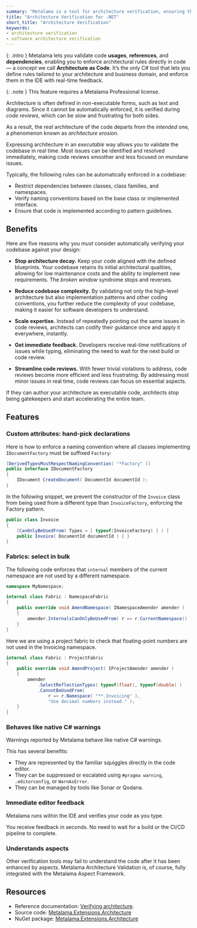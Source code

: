 ```yaml
---
summary: "Metalama is a tool for architecture verification, ensuring that your C# codebase complies to the intended software architecture."
title: "Architecture Verification for .NET"
short_title: "Architecture Verification"
keywords:
- architecture verification
- software architecture verification
---
```


{: .intro }
Metalama lets you validate code **usages**, **references**, and **dependencies**, enabling you to enforce architectural rules directly in code — a concept we call **Architecture as Code**. It’s the only C# tool that lets you define rules tailored to your architecture and business domain, and enforce them in the IDE with real-time feedback.

{: .note }
This feature requires a Metalama Professional license.

Architecture is often defined in non-executable forms, such as text and diagrams. Since it cannot be automatically enforced, it is verified during _code reviews_, which can be slow and frustrating for both sides.

As a result, the _real_ architecture of the code departs from the _intended_ one, a phenomenon known as _architecture erosion_.

Expressing architecture in an _executable_ way allows you to validate the codebase in real time. Most issues can be identified and resolved immediately, making code reviews smoother and less focused on mundane issues.

Typically, the following rules can be automatically enforced in a codebase:

- Restrict dependencies between classes, class families, and namespaces.
- Verify naming conventions based on the base class or implemented interface.
- Ensure that code is implemented according to pattern guidelines.

## Benefits

Here are five reasons why you _must_ consider automatically verifying your codebase against your design:

- **Stop architecture decay.** Keep your code aligned with the defined blueprints. Your codebase retains its initial architectural qualities, allowing for low maintenance costs and the ability to implement new requirements. The _broken window_ syndrome stops and reverses.

- **Reduce codebase complexity.** By validating not only the high-level architecture but also implementation patterns and other coding conventions, you further reduce the complexity of your codebase, making it easier for software developers to understand.

- **Scale expertise.** Instead of repeatedly pointing out the same issues in code reviews, architects can codify their guidance once and apply it everywhere, instantly.

- **Get immediate feedback.** Developers receive real-time notifications of issues while typing, eliminating the need to wait for the next build or code review.

- **Streamline code reviews.** With fewer trivial violations to address, code reviews become more efficient and less frustrating. By addressing most minor issues in real time, code reviews can focus on essential aspects.

If they can author your architecture as executable code, architects stop being gatekeepers and start accelerating the entire team.

## Features

### Custom attributes: hand-pick declarations

Here is how to enforce a naming convention where all classes implementing `IDocumentFactory` must be suffixed `Factory`:

```csharp
[DerivedTypesMustRespectNamingConvention( "*Factory" )]
public interface IDocumentFactory
{
    IDocument CreateDocument( DocumentId documentId );
}
```

In the following snippet, we prevent the constructor of the `Invoice` class from being used from a different type than `InvoiceFactory`, enforcing the Factory pattern.

```csharp
public class Invoice
{
    [CanOnlyBeUsedFrom( Types = [ typeof(InvoiceFactory) ] ) ]
    public Invoice( DocumentId documentId ) { }
}
```

### Fabrics: select in bulk

The following code enforces that `internal` members of the current namespace are not used by a different namespace.

```csharp
namespace MyNamespace;

internal class Fabric : NamespaceFabric
{
    public override void AmendNamespace( INamespaceAmender amender )
    {
        amender.InternalsCanOnlyBeUsedFrom( r => r.CurrentNamespace() );
    }
}
```

Here we are using a project fabric to check that floating-point numbers are not used in the Invoicing namespace.

```csharp
internal class Fabric : ProjectFabric
{
    public override void AmendProject( IProjectAmender amender )
    {
        amender
            .SelectReflectionTypes( typeof(float), typeof(double) )
            .CannotBeUsedFrom(
                r => r.Namespace( "**.Invoicing" ),
                "Use decimal numbers instead." );
    }
}
```

### Behaves like native C# warnings

Warnings reported by Metalama behave like native C# warnings.

This has several benefits:

- They are represented by the familiar squiggles directly in the code editor.
- They can be suppressed or escalated using `#pragma warning`, `.editorconfig`, or `WarnAsError`.
- They can be managed by tools like Sonar or Qodana.

### Immediate editor feedback

Metalama runs within the IDE and verifies your code as you type.

You receive feedback in seconds. No need to wait for a build or the CI/CD pipeline to complete.

### Understands aspects

Other verification tools may fail to understand the code after it has been enhanced by aspects. Metalama Architecture Validation is, of course, fully integrated with the Metalama Aspect Framework.

## Resources

- Reference documentation: [Verifying architecture](https://doc.metalama.net/conceptual/architecture).
- Source code: [Metalama.Extensions.Architecture](https://github.com/postsharp/Metalama.Extensions/tree/release/2024.2/src/Metalama.Extensions.Architecture)
- NuGet package: [Metalama.Extensions.Architecture](https://www.nuget.org/packages/Metalama.Extensions.Architecture)
